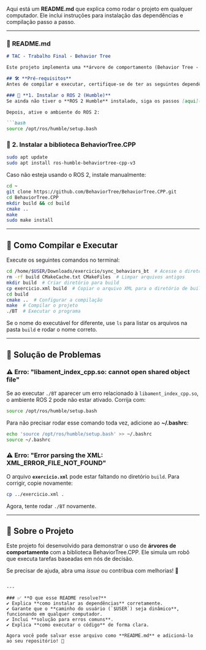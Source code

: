 Aqui está um **README.md** que explica como rodar o projeto em qualquer computador. Ele inclui instruções para instalação das dependências e compilação passo a passo.  

---

### 📌 **README.md**
```markdown
# TAC - Trabalho Final - Behavior Tree

Este projeto implementa uma **árvore de comportamento (Behavior Tree - BT)** usando a biblioteca **BehaviorTree.CPP** para controlar um robô assistente.

## 🛠 **Pré-requisitos**
Antes de compilar e executar, certifique-se de ter as seguintes dependências instaladas:

### 🔹 **1. Instalar o ROS 2 (Humble)**
Se ainda não tiver o **ROS 2 Humble** instalado, siga os passos [aqui](https://docs.ros.org/en/humble/Installation.html).

Depois, ative o ambiente do ROS 2:

```bash
source /opt/ros/humble/setup.bash
```

### 🔹 **2. Instalar a biblioteca BehaviorTree.CPP**
```bash
sudo apt update
sudo apt install ros-humble-behaviortree-cpp-v3
```

Caso não esteja usando o ROS 2, instale manualmente:

```bash
cd ~
git clone https://github.com/BehaviorTree/BehaviorTree.CPP.git
cd BehaviorTree.CPP
mkdir build && cd build
cmake ..
make
sudo make install
```

---

## 🚀 **Como Compilar e Executar**
Execute os seguintes comandos no terminal:

```bash
cd /home/$USER/Downloads/exercicio/sync_behaviors_bt  # Acesse o diretório do projeto
rm -rf build CMakeCache.txt CMakeFiles  # Limpar arquivos antigos
mkdir build  # Criar diretório para build
cp exercicio.xml build  # Copiar o arquivo XML para o diretório de build
cd build
cmake ..  # Configurar a compilação
make  # Compilar o projeto
./BT  # Executar o programa
```

Se o nome do executável for diferente, use `ls` para listar os arquivos na pasta `build` e rodar o nome correto.

---

## 📌 **Solução de Problemas**
### ⚠ **Erro: "libament_index_cpp.so: cannot open shared object file"**
Se ao executar `./BT` aparecer um erro relacionado à `libament_index_cpp.so`, o ambiente ROS 2 pode não estar ativado. Corrija com:

```bash
source /opt/ros/humble/setup.bash
```

Para não precisar rodar esse comando toda vez, adicione ao **~/.bashrc**:

```bash
echo 'source /opt/ros/humble/setup.bash' >> ~/.bashrc
source ~/.bashrc
```

### ⚠ **Erro: "Error parsing the XML: XML_ERROR_FILE_NOT_FOUND"**
O arquivo **`exercicio.xml`** pode estar faltando no diretório `build`. Para corrigir, copie novamente:

```bash
cp ../exercicio.xml .
```

Agora, tente rodar `./BT` novamente.

---

## 📝 **Sobre o Projeto**
Este projeto foi desenvolvido para demonstrar o uso de **árvores de comportamento** com a biblioteca BehaviorTree.CPP. Ele simula um robô que executa tarefas baseadas em nós de decisão.

Se precisar de ajuda, abra uma *issue* ou contribua com melhorias! 🚀
```

---

### ✅ **O que esse README resolve?**
✔ Explica **como instalar as dependências** corretamente.  
✔ Garante que o **caminho do usuário (`$USER`) seja dinâmico**, funcionando em qualquer computador.  
✔ Inclui **solução para erros comuns**.  
✔ Explica **como executar o código** de forma clara.  

Agora você pode salvar esse arquivo como **README.md** e adicioná-lo ao seu repositório! 🚀
